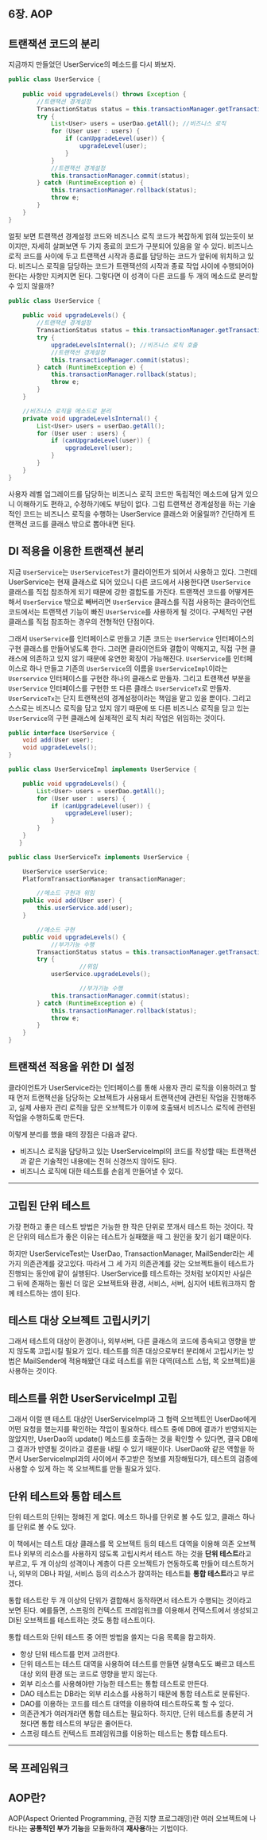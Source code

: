 ## 6장. AOP

## 트랜잭션 코드의 분리

지금까지 만들었던 UserService의 메소드를 다시 봐보자.

```java
public class UserService {
	
	public void upgradeLevels() throws Exception {
        //트랜잭션 경계설정
		TransactionStatus status = this.transactionManager.getTransaction(new DefaultTransactionDefinition());
		try {
			List<User> users = userDao.getAll(); //비즈니스 로직 
			for (User user : users) {
				if (canUpgradeLevel(user)) {
					upgradeLevel(user);
				}
			}
            //트랜잭션 경계설정
			this.transactionManager.commit(status);
		} catch (RuntimeException e) {
			this.transactionManager.rollback(status);
			throw e;
		}
	}
}
```

얼핏 보면 트랜잭션 경계설정 코드와 비즈니스 로직 코드가 복잡하게 얽혀 있는듯이 보이지만, 자세히 살펴보면 두 가지 종료의 코드가 구분되어 있음을 알 수 있다. 비즈니스 로직 코드를 사이에 두고 트랜잭션 시작과 종료를 담당하는 코드가 앞뒤에 위치하고 있다. 비즈니스 로직을 담당하는 코드가 트랜잭션의 시작과 종료 작업 사이에 수행되어야 한다는 사항만 지켜지면 된다. 그렇다면 이 성격이 다른 코드를 두 개의 메소드로 분리할 수 있지 않을까?

```java
public class UserService {
	
	public void upgradeLevels() {
        //트랜잭션 경계설정
		TransactionStatus status = this.transactionManager.getTransaction(new DefaultTransactionDefinition());
		try {
			upgradeLevelsInternal(); //비즈니스 로직 호출
            //트랜잭션 경계설정
			this.transactionManager.commit(status);
		} catch (RuntimeException e) {
			this.transactionManager.rollback(status);
			throw e;
		}
	}

	//비즈니스 로직을 메소드로 분리
    private void upgradeLevelsInternal() {
        List<User> users = userDao.getAll();
        for (User user : users) {
            if (canUpgradeLevel(user)) {
                upgradeLevel(user);
            }
        }
    }
}
```

사용자 레벨 업그레이드를 담당하는 비즈니스 로직 코드만 독립적인 메소드에 담겨 있으니 이해하기도 편하고, 수정하기에도 부담이 없다. 그럼 트랜잭션 경계설정을 하는 기술적인 코드는 비즈니스 로직을 수행하는 UserService 클래스와 어울릴까? 간단하게 트랜잭션 코드를 클래스 밖으로 뽑아내면 된다.

## DI 적용을 이용한 트랜잭션 분리

지금 `UserService`는 `UserServiceTest`가 클라이언트가 되어서 사용하고 있다. 그런데 UserService는 현재 클래스로 되어 있으니 다른 코드에서 사용한다면 `UserService` 클래스를 직접 참조하게 되기 때문에 강한 결합도를 가진다. 트랜잭션 코드를 어떻게든 해서 `UserService` 밖으로 빼버리면 `UserService` 클래스를 직접 사용하는 클라이언트 코드에서는 트랜잭션 기능이 빠진 `UserService`를 사용하게 될 것이다. 구체적인 구현 클래스를 직접 참조하는 경우의 전형적인 단점이다. 

그래서 `UserService`를 인터페이스로 만들고 기존 코드는 `UserService` 인터페이스의 구현 클래스를 만들어넣도록 한다. 그러면 클라이언트와 결합이 약해지고, 직접 구현 클래스에 의존하고 있지 않기 때문에 유연한 확장이 가능해진다. `UserService`를 인터페이스로 하나 만들고 기존의 `UserService`의 이름을 `UserServiceImpl`이라는 `Userservice` 인터페이스를 구현한 하나의 클래스로 만들자. 그리고 트랜잭션 부분을 `UserService` 인터페이스를 구현한 또 다른 클래스 `UserServiceTx`로 만들자. `UserServiceTx`는 단지 트랜잭션의 경계설정이라는 책임을 맡고 있을 뿐이다. 그리고 스스로는 비즈니스 로직을 담고 있지 않기 때문에 또 다른 비즈니스 로직을 담고 있는 `UserService`의 구현 클래스에 실제적인 로직 처리 작업은 위임하는 것이다.

```java
public interface UserService {
	void add(User user);
	void upgradeLevels();
}
```

```java
public class UserServiceImpl implements UserService {

	public void upgradeLevels() {
		List<User> users = userDao.getAll();
		for (User user : users) {
			if (canUpgradeLevel(user)) {
				upgradeLevel(user);
			}
		}
	}
   }
```

```java
public class UserServiceTx implements UserService {

	UserService userService;
	PlatformTransactionManager transactionManager;

    	//메소드 구현과 위임
	public void add(User user) {
		this.userService.add(user);
	}

    	//메소드 구현
	public void upgradeLevels() {
        	//부가기능 수행
		TransactionStatus status = this.transactionManager.getTransaction(new DefaultTransactionDefinition());
		try {
            		//위임
			userService.upgradeLevels();

            		//부가기능 수행
			this.transactionManager.commit(status);
		} catch (RuntimeException e) {
			this.transactionManager.rollback(status);
			throw e;
		}
	}
}
```

## 트랜잭션 적용을 위한 DI 설정

클라이언트가 UserService라는 인터페이스를 통해 사용자 관리 로직을 이용하려고 할 때 먼저 트랜잭션을 담당하는 오브젝트가 사용돼서 트랜잭션에 관련된 작업을 진행해주고, 실제 사용자 관리 로직을 담은 오브젝트가 이후에 호출돼서 비즈니스 로직에 관련된 작업을 수행하도록 만든다.

이렇게 분리를 했을 때의 장점은 다음과 같다.

- 비즈니스 로직을 담당하고 있는 UserServiceImpl의 코드를 작성할 때는 트랜잭션과 같은 기술적인 내용에는 전혀 신경쓰지 않아도 된다. 
- 비즈니스 로직에 대한 테스트를 손쉽게 만들어낼 수 있다.

--- 

## 고립된 단위 테스트

가장 편하고 좋은 테스트 방법은 가능한 한 작은 단위로 쪼개서 테스트 하는 것이다. 작은 단위의 테스트가 좋은 이유는 테스트가 실패했을 때 그 원인을 찾기 쉽기 떄문이다.

하지만 UserServiceTest는 UserDao, TransactionManager, MailSender라는 세가지 의존관계를 갖고있다. 따라서 그 세 가지 의존관계를 갖는 오브젝트들이 테스트가 진행되는 동안에 같이 실행된다. UserService를 테스트하는 것처럼 보이지만 사실은 그 뒤에 존재하는 훨씬 더 많은 오브젝트와 환경, 서비스, 서버, 심지어 네트워크까지 함께 테스트하는 셈이 된다.

## 테스트 대상 오브젝트 고립시키기

그래서 테스트의 대상이 환경이나, 외부서버, 다른 클래스의 코드에 종속되고 영향을 받지 않도록 고립시킬 필요가 있다. 테스트를 의존 대상으로부터 분리해서 고립시키는 방법은 MailSender에 적용해봤던 대로 테스트를 위한 대역(테스트 스텁, 목 오브젝트)을 사용하는 것이다.

## 테스트를 위한 UserServiceImpl 고립

그래서 이럴 땐 테스트 대상인 UserServiceImpl과 그 협력 오브젝트인 UserDao에게 어떤 요청을 했는지를 확인하는 작업이 필요하다. 테스트 중에 DB에 결과가 반영되지는 않았지만, UserDao의 update() 메소드를 호출하는 것을 확인할 수 있다면, 결국 DB에 그 결과가 반영될 것이라고 결론을 내릴 수 있기 때문이다. UserDao와 같은 역할을 하면서 UserServiceImpl과의 사이에서 주고받은 정보를 저장해뒀다가, 테스트의 검증에 사용할 수 있게 하는 목 오브젝트를 만들 필요가 있다.

## 단위 테스트와 통합 테스트

단위 테스트의 단위는 정해진 게 없다. 메소드 하나를 단위로 볼 수도 있고, 클래스 하나를 단위로 볼 수도 있다.

이 책에서는 테스트 대상 클래스를 목 오브젝트 등의 테스트 대역을 이용해 의존 오브젝트나 외부의 리소스를 사용하지 않도록 고립시켜서 테스트 하는 것을 **단위 테스트**라고 부르고, 두 개 이상의 성격이나 계층이 다른 오브젝트가 연동하도록 만들어 테스트하거나, 외부의 DB나 파일, 서비스 등의 리소스가 참여하는 테스트틑 **통합 테스트**라고 부르겠다.

통합 테스트란 두 개 이상의 단위가 결합해서 동작하면서 테스트가 수행되는 것이라고 보면 된다. 예를들면, 스프링의 컨텍스트 프레임워크를 이용해서 컨텍스트에서 생성되고 DI된 오브젝트를 테스트하는 것도 통합 테스트이다.

통합 테스트와 단위 테스트 중 어떤 방법을 쓸지는 다음 목록을 참고하자.

- 항상 단위 테스트를 먼저 고려한다.
- 단위 테스트는 테스트 대역을 사용하여 테스트를 만들면 실행속도도 빠르고 테스트 대상 외의 환경 또는 코드로 영향을 받지 않는다.
- 외부 리소스를 사용해야만 가능한 테스트는 통합 테스트로 만든다.
- DAO 테스트는 DB라는 외부 리소스를 사용하기 때문에 통합 테스트로 분류된다.
- DAO를 이용하는 코드를 테스트 대역을 이용하여 테스트하도록 할 수 있다.
- 의존관계가 여러개라면 통합 테스트는 필요하다. 하지만, 단위 테스트를 충분히 거쳤다면 통합 테스트의 부담은 줄어든다.
- 스프링 테스트 컨텍스트 프레임워크를 이용하는 테스트는 통합 테스트다.

---

## 목 프레임워크

## AOP란?

AOP(Aspect Oriented Programming, 관점 지향 프로그래밍)란 여러 오브젝트에 나타나는 **공통적인 부가 기능**을 모듈화하여 **재사용**하는 기법이다.
















 

